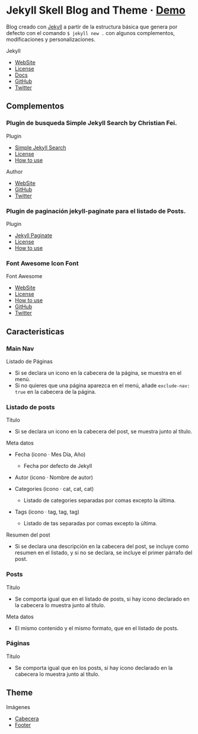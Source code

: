# Jekyll Skell Blog and Theme · [Demo](http://bcasal.github.io/Jekyll-Blog_1Column-Example/)

Blog creado con [Jekyll](https://jekyllrb.com/) a partir de la estructura básica
que genera por defecto con el comando `$ jekyll new .` con algunos complementos,
modificaciones y personalizaciones.

Jekyll

* [WebSite](https://jekyllrb.com/)
* [License](https://github.com/jekyll/jekyll/blob/master/LICENSE)
* [Docs](https://jekyllrb.com/docs/home/)
* [GitHub](https://github.com/jekyll/jekyll)
* [Twitter](https://twitter.com/jekyllrb)

## Complementos

### Plugin de busqueda **Simple Jekyll Search** by Christian Fei.

Plugin

* [Simple Jekyll Search](https://github.com/christian-fei/Simple-Jekyll-Search)
* [License](https://github.com/christian-fei/Simple-Jekyll-Search/blob/master/LICENSE.md)
* [How to use](https://github.com/christian-fei/Simple-Jekyll-Search/blob/master/README.md)

Author

* [WebSite](http://christian.fei.ninja/)
* [GitHub](https://github.com/christian-fei)
* [Twitter](https://twitter.com/christian_fei)

### Plugin de paginación **jekyll-paginate** para el listado de Posts.

Plugin

* [Jekyll Paginate](https://github.com/jekyll/jekyll-paginate)
* [License](https://github.com/jekyll/jekyll-paginate/blob/master/LICENSE.txt)
* [How to use](https://jekyllrb.com/docs/pagination/)

### Font Awesome Icon Font

Font Awesome

* [WebSite](http://fontawesome.io/)
* [License](https://fortawesome.github.io/Font-Awesome/license/)
* [How to use](https://fortawesome.github.io/Font-Awesome/examples/)
* [GitHub](https://github.com/FortAwesome/Font-Awesome/)
* [Twitter](https://twitter.com/fontawesome)

## Caracteristicas

### Main Nav

Listado de Páginas

* Si se declara un icono en la cabecera de la página, se muestra en el menú.
* Si no quieres que una página aparezca en el menú, añade `exclude-nav: true`
  en la cabecera de la página.

### Listado de posts

Título

* Si se declara un icono en la cabecera del post, se muestra junto al título.

Meta datos

* Fecha (icono · Mes Día, Año)
  * Fecha por defecto de Jekyll


* Autor (icono · Nombre de autor)


* Categories (icono · cat, cat, cat)
  * Listado de categories separadas por comas excepto la última.


* Tags (icono · tag, tag, tag)
  * Listado de tas separadas por comas excepto la última.

Resumen del post

* Si se declara una descripción en la cabecera del post, se incluye como resumen
  en el listado, y si no se declara, se incluye el primer párrafo del post.

### Posts

Título

* Se comporta igual que en el listado de posts, si hay icono declarado en la
  cabecera lo muestra junto al título.

Meta datos

* El mismo contenido y el mismo formato, que en el listado de posts.

### Páginas

Título

* Se comporta igual que en los posts, si hay icono declarado en la cabecera lo
  muestra junto al título.

## Theme

Imágenes

* [Cabecera](https://openclipart.org/detail/221300/abstract-polygon-background)
* [Footer](http://wallpaperswide.com/polygon_green-wallpapers.html)
